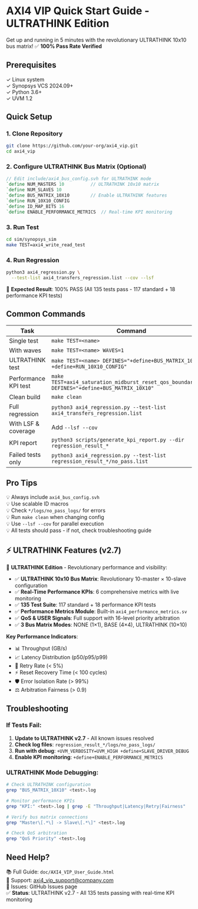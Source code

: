 # AXI4 VIP Quick Start Guide - ULTRATHINK Edition
Get up and running in 5 minutes with the revolutionary ULTRATHINK 10x10 bus matrix! ✅ **100% Pass Rate Verified**

## Prerequisites

✓ Linux system  
✓ Synopsys VCS 2024.09+  
✓ Python 3.6+  
✓ UVM 1.2  

## Quick Setup

### 1. Clone Repository
```bash
git clone https://github.com/your-org/axi4_vip.git
cd axi4_vip
```

### 2. Configure ULTRATHINK Bus Matrix (Optional)
```systemverilog
// Edit include/axi4_bus_config.svh for ULTRATHINK mode
`define NUM_MASTERS 10          // ULTRATHINK 10x10 matrix
`define NUM_SLAVES 10
`define BUS_MATRIX_10X10        // Enable ULTRATHINK features
`define RUN_10X10_CONFIG 
`define ID_MAP_BITS 16
`define ENABLE_PERFORMANCE_METRICS  // Real-time KPI monitoring
```

### 3. Run Test
```bash
cd sim/synopsys_sim
make TEST=axi4_write_read_test
```

### 4. Run Regression
```bash
python3 axi4_regression.py \
  --test-list axi4_transfers_regression.list --cov --lsf
```

🎉 **Expected Result**: 100% PASS (All 135 tests pass - 117 standard + 18 performance KPI tests)

## Common Commands

| Task | Command |
|------|---------|
| Single test | `make TEST=<name>` |
| With waves | `make TEST=<name> WAVES=1` |
| ULTRATHINK test | `make TEST=<name> DEFINES="+define+BUS_MATRIX_10X10 +define+RUN_10X10_CONFIG"` |
| Performance KPI test | `make TEST=axi4_saturation_midburst_reset_qos_boundary_test DEFINES="+define+BUS_MATRIX_10X10"` |
| Clean build | `make clean` |
| Full regression | `python3 axi4_regression.py --test-list axi4_transfers_regression.list` |
| With LSF & coverage | Add `--lsf --cov` |
| KPI report | `python3 scripts/generate_kpi_report.py --dir regression_result_*` |
| Failed tests only | `python3 axi4_regression.py --test-list regression_result_*/no_pass.list` |

## Pro Tips

💡 Always include `axi4_bus_config.svh`  
💡 Use scalable ID macros  
💡 Check `*/logs/no_pass_logs/` for errors  
💡 Run `make clean` when changing config  
💡 Use `--lsf --cov` for parallel execution  
💡 All tests should pass - if not, check troubleshooting guide

## ⚡ ULTRATHINK Features (v2.7)

🚀 **ULTRATHINK Edition** - Revolutionary performance and visibility:

- ✅ **ULTRATHINK 10x10 Bus Matrix**: Revolutionary 10-master × 10-slave configuration
- ✅ **Real-Time Performance KPIs**: 6 comprehensive metrics with live monitoring
- ✅ **135 Test Suite**: 117 standard + 18 performance KPI tests  
- ✅ **Performance Metrics Module**: Built-in `axi4_performance_metrics.sv`
- ✅ **QoS & USER Signals**: Full support with 16-level priority arbitration
- ✅ **3 Bus Matrix Modes**: NONE (1×1), BASE (4×4), ULTRATHINK (10×10)

**Key Performance Indicators**:
- 📊 Throughput (GB/s)
- 📈 Latency Distribution (p50/p95/p99)
- 🔄 Retry Rate (< 5%)
- ⚡ Reset Recovery Time (< 100 cycles)
- 🛡️ Error Isolation Rate (> 99%)
- ⚖️ Arbitration Fairness (> 0.9)

## Troubleshooting

### If Tests Fail:
1. **Update to ULTRATHINK v2.7** - All known issues resolved
2. **Check log files**: `regression_result_*/logs/no_pass_logs/`
3. **Run with debug**: `+UVM_VERBOSITY=UVM_HIGH +define+SLAVE_DRIVER_DEBUG`
4. **Enable KPI monitoring**: `+define+ENABLE_PERFORMANCE_METRICS`

### ULTRATHINK Mode Debugging:
```bash
# Check ULTRATHINK configuration
grep "BUS_MATRIX_10X10" <test>.log

# Monitor performance KPIs
grep "KPI:" <test>.log | grep -E "Throughput|Latency|Retry|Fairness"

# Verify bus matrix connections
grep "Master\[.*\] -> Slave\[.*\]" <test>.log

# Check QoS arbitration
grep "QoS Priority" <test>.log
```

## Need Help?

📚 Full Guide: `doc/AXI4_VIP_User_Guide.html`  
📧 Support: axi4_vip_support@company.com  
🐛 Issues: GitHub Issues page  
✅ **Status**: ULTRATHINK v2.7 - All 135 tests passing with real-time KPI monitoring
